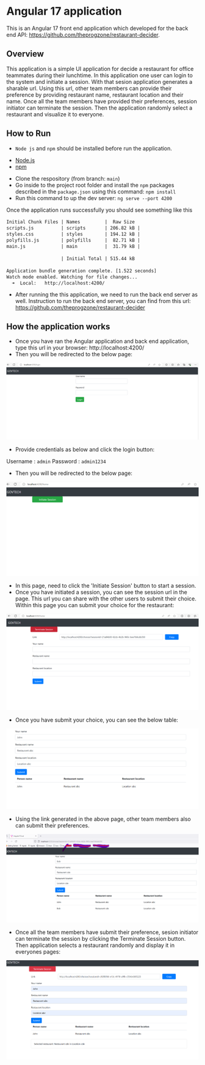 # Angular 17 application

This is an Angular 17 front end application which developed for the back end API: https://github.com/theprogzone/restaurant-decider.

## Overview

This application is a simple UI application for decide a restaurant for office teammates during their lunchtime. In this application one user can login to the system and initiate a session. With that sesion application generates a sharable url. Using this url, other team members can provide their preference by providing restaurant name, restaurant location and their name. Once all the team members have provided their preferences, session initiator can terminate the session. Then the application randomly select a restaurant and visualize it to everyone.

## How to Run

* ```Node js``` and ```npm``` should be installed before run the application.

- [Node.js](https://nodejs.org/)
- [npm](https://www.npmjs.com/)

* Clone the respository (from branch: ```main```)
* Go inside to the project root folder and install the ```npm``` packages described in the ```package.json``` using this command: ```npm install```
* Run this command to up the dev server: ```ng serve --port 4200```

Once the application runs successfully you should see something like this

```
Initial Chunk Files | Names         |  Raw Size
scripts.js          | scripts       | 206.82 kB | 
styles.css          | styles        | 194.12 kB | 
polyfills.js        | polyfills     |  82.71 kB | 
main.js             | main          |  31.79 kB | 

                    | Initial Total | 515.44 kB

Application bundle generation complete. [1.522 seconds]
Watch mode enabled. Watching for file changes...
  ➜  Local:   http://localhost:4200/
```

* After running the this application, we need to run the back end server as well. Instruction to run the back end server, you can find from this url: https://github.com/theprogzone/restaurant-decider

## How the application works

* Once you have ran the Angular application and back end application, type this url in your browser: http://localhost:4200/
* Then you will be redirected to the below page:

![Login page](login-page.png)

* Provide credentials as below and click the login button:

Username : ```admin```
Password : ```admin1234```

* Then you will be redirected to the below page:

![Alt text](home-page.png)

* In this page, need to click the 'Initiate Session' button to start a session.
* Once you have initiated a session, you can see the session url in the page. This url you can share with the other users to submit their choice. Within this page you can submit your choice for the restaurant:

![Alt text](session-initiated.png)

* Once you have submit your choice, you can see the below table:

![Alt text](user-choice.png)

* Using the link generated in the above page, other team members also can submit their preferences.

![Alt text](other-user-pref.png)

* Once all the team members have submit their preference, sesion initiator can terminate the session by clicking the Terminate Session button. Then application selects a restaurant randomly and display it in everyones pages:

![Alt text](terminate-session.png)
